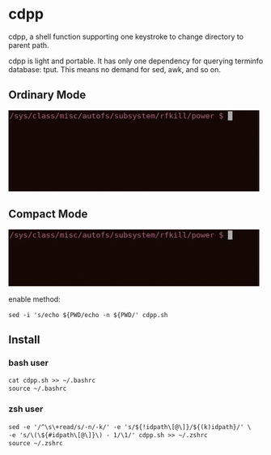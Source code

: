 # cdpp #

cdpp, a shell function supporting one keystroke to change directory to parent path.

cdpp is light and portable. It has only one dependency for querying terminfo database: tput.
This means no demand for sed, awk, and so on.

## Ordinary Mode ##

![demonstration](https://raw.githubusercontent.com/rydesun/cdpp/master/demo/demo.gif)

## Compact Mode ##

![demonstration](https://raw.githubusercontent.com/rydesun/cdpp/master/demo/demo-cm.gif)

enable method:

	sed -i 's/echo ${PWD/echo -n ${PWD/' cdpp.sh

## Install ##

### bash user ###
	cat cdpp.sh >> ~/.bashrc
	source ~/.bashrc

### zsh user ###
	sed -e '/^\s\+read/s/-n/-k/' -e 's/${!idpath\[@\]}/${(k)idpath}/' \
	-e 's/\(\${#idpath\[@\]}\) - 1/\1/' cdpp.sh >> ~/.zshrc
	source ~/.zshrc
